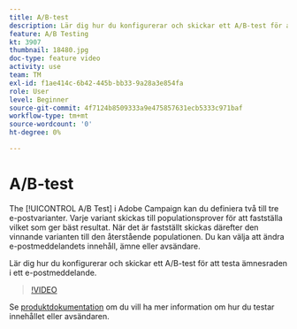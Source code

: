 ```yaml
---
title: A/B-test
description: Lär dig hur du konfigurerar och skickar ett A/B-test för att testa ämnesraden i ett e-postmeddelande.
feature: A/B Testing
kt: 3907
thumbnail: 18480.jpg
doc-type: feature video
activity: use
team: TM
exl-id: f1ae414c-6b42-445b-bb33-9a28a3e854fa
role: User
level: Beginner
source-git-commit: 4f7124b8509333a9e475857631ecb5333c971baf
workflow-type: tm+mt
source-wordcount: '0'
ht-degree: 0%

---
```


# A/B-test

The [!UICONTROL A/B Test] i Adobe Campaign kan du definiera två till tre e-postvarianter. Varje variant skickas till populationsprover för att fastställa vilket som ger bäst resultat. När det är fastställt skickas därefter den vinnande varianten till den återstående populationen. Du kan välja att ändra e-postmeddelandets innehåll, ämne eller avsändare.

Lär dig hur du konfigurerar och skickar ett A/B-test för att testa ämnesraden i ett e-postmeddelande.

>[!VIDEO](https://video.tv.adobe.com/v/18480?quality=12)

Se [produktdokumentation](https://experienceleague.adobe.com/docs/campaign-standard/using/communication-channels/email-messages/designing-an-a-b-test-email.html) om du vill ha mer information om hur du testar innehållet eller avsändaren.
